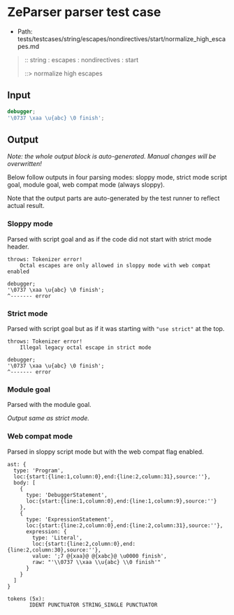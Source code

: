 # ZeParser parser test case

- Path: tests/testcases/string/escapes/nondirectives/start/normalize_high_escapes.md

> :: string : escapes : nondirectives : start
>
> ::> normalize high escapes

## Input

`````js
debugger;
'\0737 \xaa \u{abc} \0 finish';
`````

## Output

_Note: the whole output block is auto-generated. Manual changes will be overwritten!_

Below follow outputs in four parsing modes: sloppy mode, strict mode script goal, module goal, web compat mode (always sloppy).

Note that the output parts are auto-generated by the test runner to reflect actual result.

### Sloppy mode

Parsed with script goal and as if the code did not start with strict mode header.

`````
throws: Tokenizer error!
    Octal escapes are only allowed in sloppy mode with web compat enabled

debugger;
'\0737 \xaa \u{abc} \0 finish';
^------- error
`````

### Strict mode

Parsed with script goal but as if it was starting with `"use strict"` at the top.

`````
throws: Tokenizer error!
    Illegal legacy octal escape in strict mode

debugger;
'\0737 \xaa \u{abc} \0 finish';
^------- error
`````


### Module goal

Parsed with the module goal.

_Output same as strict mode._

### Web compat mode

Parsed in sloppy script mode but with the web compat flag enabled.

`````
ast: {
  type: 'Program',
  loc:{start:{line:1,column:0},end:{line:2,column:31},source:''},
  body: [
    {
      type: 'DebuggerStatement',
      loc:{start:{line:1,column:0},end:{line:1,column:9},source:''}
    },
    {
      type: 'ExpressionStatement',
      loc:{start:{line:2,column:0},end:{line:2,column:31},source:''},
      expression: {
        type: 'Literal',
        loc:{start:{line:2,column:0},end:{line:2,column:30},source:''},
        value: ';7 @{xaa}@ @{xabc}@ \u0000 finish',
        raw: "'\\0737 \\xaa \\u{abc} \\0 finish'"
      }
    }
  ]
}

tokens (5x):
       IDENT PUNCTUATOR STRING_SINGLE PUNCTUATOR
`````

